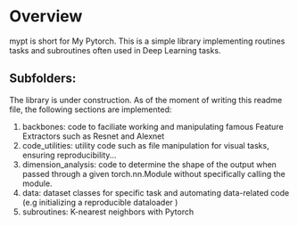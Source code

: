 # Overview

mypt is short for My Pytorch. This is a simple library implementing routines tasks and subroutines often used in Deep Learning tasks.

## Subfolders: 

The library is under construction. As of the moment of writing this readme file, the following sections are implemented:

1. backbones: code to faciliate working and manipulating famous Feature Extractors such as Resnet and Alexnet
2. code_utilities: utility code such as file manipulation for visual tasks, ensuring reproducibility...
3. dimension_analysis: code to determine the shape of the output when passed through a given torch.nn.Module without specifically calling the module.
4. data: dataset classes for specific task and automating data-related code (e.g initializing a reproducible dataloader )
5. subroutines: K-nearest neighbors with Pytorch
